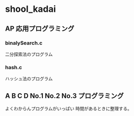 # shool_kadai
## AP 応用プログラミング
### binalySearch.c
二分探索法のプログラム
### hash.c
ハッシュ法のプログラム

## A B C D No.1 No.2 No.3 プログラミング
よくわからんプログラムがいっぱい
時間があるときに整理する。
